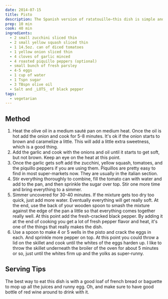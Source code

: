 ```yaml
---
date: 2014-07-15
title: Pisto
description: The Spanish version of ratatouille—this dish is simple and delicious. It's a classic in our house.
prep: 10 min
cook: 40 min
ingredients:
  - 2 small zucchini sliced thin
  - 2 small yellow squash sliced thin
  - 1 14.5oz. can of diced tomatoes
  - 1 yellow onion sliced thin
  - 4 cloves of garlic minced
  - 4 roasted piquillo peppers (optional)
  - small bunch of fresh parsley
  - 4-5 eggs
  - 1 cup of water
  - 1 Tspn sugar
  - 3 TBspn olive oil
  - Salt and _LOTS_ of black pepper
tags:
  - vegetarian
---
```

## Method
1. Heat the olive oil in a medium sauté pan on medium heat. Once the oil is hot add the onion and cook for 5-8 minutes. It's ok if the onion starts to brown and caramelize a little. This will add a little extra sweetness, which is a good thing.
2. Add the garlic and cook with the onions and oil until it starts to get soft, but not brown. Keep an eye on the heat at this point.
3. Once the garlic gets soft add the zucchini, yellow squash, tomatoes, and the piquillo peppers if you are using them. Piquillos are pretty easy to find in most super-markets now. They are usually in the italian section.
4. Stir everything thoroughly to combine, fill the tomato can with water and add to the pan, and then sprinkle the sugar over top. Stir one more time and bring everything to a simmer.
5. Simmer uncovered for 30-40 minutes. If the mixture gets too dry too quick, just add more water. Eventually everything will get really soft. At the end, use the back of your wooden spoon to smash the mixture against the edge of the pan a little so that everything comes together really well. At this point add the fresh-cracked black pepper. By adding it at the end of cooking you get a lot of fresh pepper flavor and heat, it's one of the things that really makes the dish.
6. Use a spoon to make 4 or 5 wells in the pisto and crack the eggs in each. And sprinkle more pepper on top. At this point you could throw a lid on the skillet and cook until the whites of the eggs harden up. I like to throw the skillet underneath the broiler of the oven for about 5 minutes or so, just until the whites firm up and the yolks as super-runny.

## Serving Tips
The best way to eat this dish is with a good loaf of french bread or baguette to mop up all the juices and runny egg. Oh, and make sure to have good bottle of red wine around to drink with it.